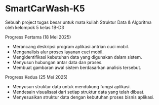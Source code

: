 # SmartCarWash-K5
Sebuah project tugas besar untuk mata kuliah Struktur Data & Algoritma oleh kelompok 5 kelas 1B-D3

Progress Pertama (18 Mei 2025)
- Merancang deskripsi program aplikasi antrian cuci mobil.
- Menganalisis alur proses layanan cuci mobil.
- Mengidentifikasi kebutuhan data yang digunakan dalam sistem.
- Menyusun hubungan antar data dan proses.
- Membuat gambaran awal sistem berdasarkan analisis tersebut.

Progress Kedua (25 Mei 2025)
- Menyusun struktur data untuk mendukung fungsi aplikasi.
- Mendesain visualisasi dari setiap struktur data yang telah dibuat.
- Menyesuaikan struktur data dengan kebutuhan proses bisnis aplikasi.
